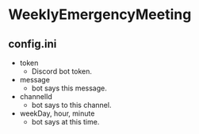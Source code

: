 # WeeklyEmergencyMeeting

## config.ini
- token
  - Discord bot token.
- message
  - bot says this message.
- channelId
  - bot says to this channel.
- weekDay, hour, minute
  - bot says at this time.
